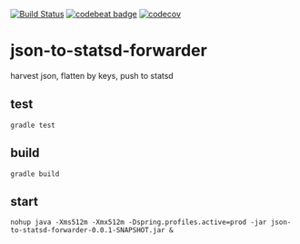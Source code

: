 [![Build Status](https://travis-ci.org/dnltsk/json-to-statsd-forwarder.svg?branch=master)](https://travis-ci.org/dnltsk/json-to-statsd-forwarder)
[![codebeat badge](https://codebeat.co/badges/85068f97-e56f-449b-b37a-c729859cfb14)](https://codebeat.co/projects/github-com-dnltsk-json-to-statsd-forwarder-master)
[![codecov](https://codecov.io/gh/dnltsk/json-to-statsd-forwarder/branch/master/graph/badge.svg)](https://codecov.io/gh/dnltsk/json-to-statsd-forwarder)

# json-to-statsd-forwarder
harvest json, flatten by keys, push to statsd

## test

`gradle test`

## build

`gradle build`

## start

`nohup java -Xms512m -Xmx512m -Dspring.profiles.active=prod -jar json-to-statsd-forwarder-0.0.1-SNAPSHOT.jar &`
